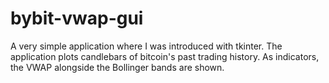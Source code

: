 # bybit-vwap-gui
A very simple application where I was introduced with tkinter. The application plots candlebars of bitcoin's past trading history. As indicators, the VWAP alongside the Bollinger bands are shown.
